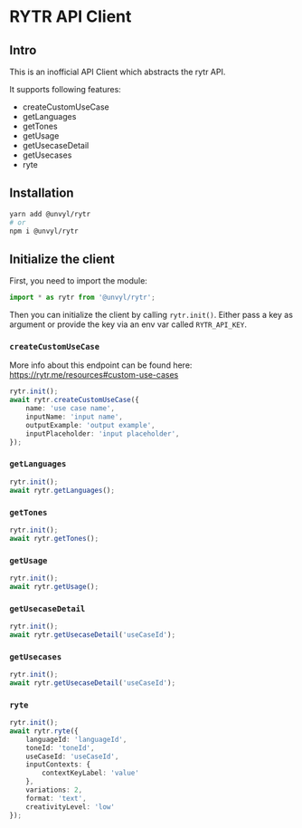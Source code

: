 # RYTR API Client

## Intro

This is an inofficial API Client which abstracts the rytr API.

It supports following features:

- createCustomUseCase
- getLanguages
- getTones
- getUsage
- getUsecaseDetail
- getUsecases
- ryte


## Installation
```sh
yarn add @unvyl/rytr
# or
npm i @unvyl/rytr
```

## Initialize the client
First, you need to import the module:
```typescript
import * as rytr from '@unvyl/rytr';
```

Then you can initialize the client by calling `rytr.init()`.
Either pass a key as argument or provide the key via an env var called `RYTR_API_KEY`.

### `createCustomUseCase`

More info about this endpoint can be found here: https://rytr.me/resources#custom-use-cases

```typescript
rytr.init();
await rytr.createCustomUseCase({
    name: 'use case name',
    inputName: 'input name',
    outputExample: 'output example',
    inputPlaceholder: 'input placeholder',
});
```

### `getLanguages`
```typescript
rytr.init();
await rytr.getLanguages();
```

### `getTones`
```typescript
rytr.init();
await rytr.getTones();
```

### `getUsage`
```typescript
rytr.init();
await rytr.getUsage();
```

### `getUsecaseDetail`
```typescript
rytr.init();
await rytr.getUsecaseDetail('useCaseId');
```

### `getUsecases`
```typescript
rytr.init();
await rytr.getUsecaseDetail('useCaseId');
```

### `ryte`
```typescript
rytr.init();
await rytr.ryte({
    languageId: 'languageId',
    toneId: 'toneId',
    useCaseId: 'useCaseId',
    inputContexts: {
        contextKeyLabel: 'value'
    },
    variations: 2,
    format: 'text',
    creativityLevel: 'low'
});
```